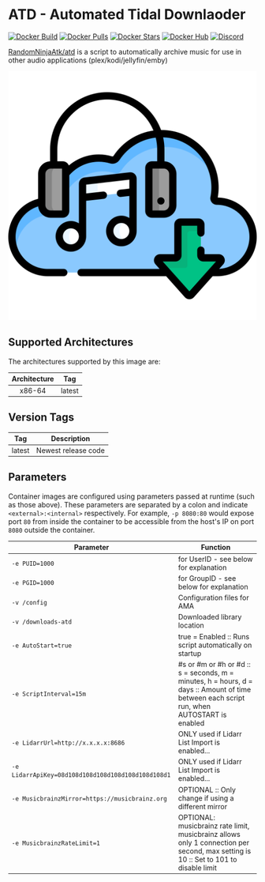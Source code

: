 # ATD - Automated Tidal Downlaoder
[![Docker Build](https://img.shields.io/docker/cloud/automated/randomninjaatk/atd?style=flat-square)](https://hub.docker.com/r/randomninjaatk/atd)
[![Docker Pulls](https://img.shields.io/docker/pulls/randomninjaatk/atd?style=flat-square)](https://hub.docker.com/r/randomninjaatk/atd)
[![Docker Stars](https://img.shields.io/docker/stars/randomninjaatk/atd?style=flat-square)](https://hub.docker.com/r/randomninjaatk/atd)
[![Docker Hub](https://img.shields.io/badge/Open%20On-DockerHub-blue?style=flat-square)](https://hub.docker.com/r/randomninjaatk/atd)
[![Discord](https://img.shields.io/discord/747100476775858276.svg?style=flat-square&label=Discord&logo=discord)](https://discord.gg/JumQXDc "realtime support / chat with the community." )

[RandomNinjaAtk/atd](https://github.com/RandomNinjaAtk/docker-atd) is a script to automatically archive music for use in other audio applications (plex/kodi/jellyfin/emby) 

[![RandomNinjaAtk/atd](https://raw.githubusercontent.com/RandomNinjaAtk/unraid-templates/master/randomninjaatk/img/ama.png)](https://github.com/RandomNinjaAtk/docker-ama)

## Supported Architectures

The architectures supported by this image are:

| Architecture | Tag |
| :----: | --- |
| x86-64 | latest |

## Version Tags

| Tag | Description |
| :----: | --- |
| latest | Newest release code |


## Parameters

Container images are configured using parameters passed at runtime (such as those above). These parameters are separated by a colon and indicate `<external>:<internal>` respectively. For example, `-p 8080:80` would expose port `80` from inside the container to be accessible from the host's IP on port `8080` outside the container.

| Parameter | Function |
| --- | --- |
| `-e PUID=1000` | for UserID - see below for explanation |
| `-e PGID=1000` | for GroupID - see below for explanation |
| `-v /config` | Configuration files for AMA |
| `-v /downloads-atd` | Downloaded library location |
| `-e AutoStart=true` | true = Enabled :: Runs script automatically on startup |
| `-e ScriptInterval=15m` | #s or #m or #h or #d :: s = seconds, m = minutes, h = hours, d = days :: Amount of time between each script run, when AUTOSTART is enabled|
| `-e LidarrUrl=http://x.x.x.x:8686` | ONLY used if Lidarr List Import is enabled... |
| `-e LidarrApiKey=08d108d108d108d108d108d108d108d1` | ONLY used if Lidarr List Import is enabled... |
| `-e MusicbrainzMirror=https://musicbrainz.org` | OPTIONAL :: Only change if using a different mirror |
| `-e MusicbrainzRateLimit=1` | OPTIONAL: musicbrainz rate limit, musicbrainz allows only 1 connection per second, max setting is 10 :: Set to 101 to disable limit |
